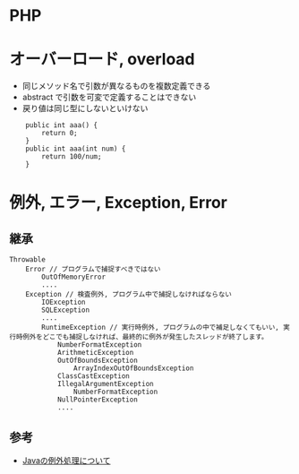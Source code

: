 # PHP

# オーバーロード, overload

- 同じメソッド名で引数が異なるものを複数定義できる
- abstract で引数を可変で定義することはできない
- 戻り値は同じ型にしないといけない

```
    public int aaa() {
        return 0;
    }
    public int aaa(int num) {
        return 100/num;
    }

```



# 例外, エラー, Exception, Error

## 継承
```
Throwable
    Error // プログラムで捕捉すべきではない
        OutOfMemoryError
        ....
    Exception // 検査例外, プログラム中で捕捉しなければならない
        IOException
        SQLException
        ....
        RuntimeException // 実行時例外, プログラムの中で補足しなくてもいい, 実行時例外をどこでも捕捉しなければ、最終的に例外が発生したスレッドが終了します。
            NumberFormatException
            ArithmeticException
            OutOfBoundsException
                ArrayIndexOutOfBoundsException
            ClassCastException
            IllegalArgumentException
                NumberFormatException
            NullPointerException
            ....
```

## 参考

- [Javaの例外処理について](https://qiita.com/k4h4shi/items/2c39edaeef1c92f6644a)

